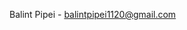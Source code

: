 
Balint Pipei - balintpipei1120@gmail.com

<!--
**balintpipei/balintPipei** is a ✨ _special_ ✨ repository because its `README.md` (this file) appears on your GitHub profile.

Here are some ideas to get you started:

- 🔭 I’m currently working on a landing page with THREE.JS.
- 🌱 I’m currently learning WEbGL, THREE.JS, STRIPE
- 👯 I’m looking to collaborate on ...
- 🤔 I’m looking for help with ...
- 💬 Ask me about ...
- 📫 How to reach me: ...
- 😄 Pronouns: ...
- ⚡ Fun fact: ...
-->
